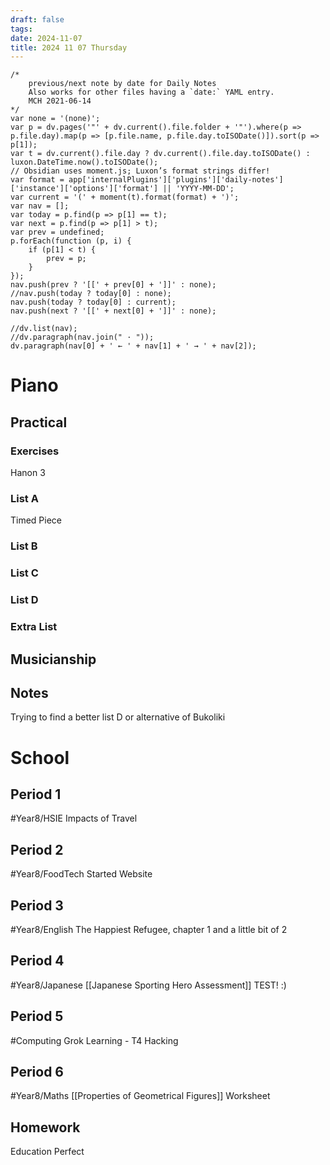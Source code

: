 ```yaml
---
draft: false
tags:
date: 2024-11-07
title: 2024 11 07 Thursday
---
```

```dataviewjs
/*
    previous/next note by date for Daily Notes
    Also works for other files having a `date:` YAML entry.
    MCH 2021-06-14
*/
var none = '(none)';
var p = dv.pages('"' + dv.current().file.folder + '"').where(p => p.file.day).map(p => [p.file.name, p.file.day.toISODate()]).sort(p => p[1]);
var t = dv.current().file.day ? dv.current().file.day.toISODate() : luxon.DateTime.now().toISODate();
// Obsidian uses moment.js; Luxon’s format strings differ!
var format = app['internalPlugins']['plugins']['daily-notes']['instance']['options']['format'] || 'YYYY-MM-DD';
var current = '(' + moment(t).format(format) + ')';
var nav = [];
var today = p.find(p => p[1] == t);
var next = p.find(p => p[1] > t);
var prev = undefined;
p.forEach(function (p, i) {
    if (p[1] < t) {
        prev = p;
    }
});
nav.push(prev ? '[[' + prev[0] + ']]' : none);
//nav.push(today ? today[0] : none);
nav.push(today ? today[0] : current);
nav.push(next ? '[[' + next[0] + ']]' : none);

//dv.list(nav);
//dv.paragraph(nav.join(" · "));
dv.paragraph(nav[0] + ' ← ' + nav[1] + ' → ' + nav[2]);
```

# Piano
## Practical
### Exercises
Hanon 3
### List A
Timed Piece
### List B

### List C

### List D

### Extra List

## Musicianship

## Notes 
Trying to find a better list D or alternative of Bukoliki 

# School
## Period 1
#Year8/HSIE
Impacts of Travel
## Period 2
#Year8/FoodTech
Started Website
## Period 3
#Year8/English
The Happiest Refugee, chapter 1 and a little bit of 2
## Period 4
#Year8/Japanese
[[Japanese Sporting Hero Assessment]]  TEST! :)
## Period 5
#Computing
Grok Learning - T4 Hacking
## Period 6
#Year8/Maths
[[Properties of Geometrical Figures]] Worksheet

## Homework
Education Perfect